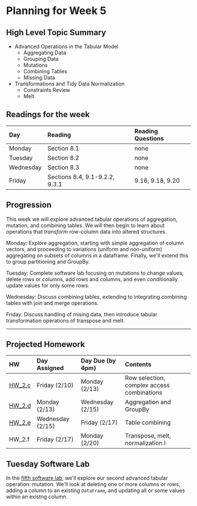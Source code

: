 # Planning for Week 5

## High Level Topic Summary

  - Advanced Operations in the Tabular Model
      - Aggregating Data
      - Grouping Data
      - Mutations
      - Combining Tables
      - Missing Data
  - Transformations and Tidy Data Normalization
      - Constraints Review
      - Melt

## Readings for the week

Day        | Reading      | Reading Questions
:--------- |:-------------|:----------------------------------
Monday     | Section 8.1  | none
Tuesday    | Section 8.2  | none
Wednesday  | Section 8.3  | none
Friday     | Sections 8.4, 9.1-9.2.2, 9.3.1 | 9.16, 9.18, 9.20

## Progression

This week we will explore advanced tabular operations of aggregation, mutation, and combining tables.  We will then begin to learn about operations that *transform* row-column data into altered structures.

Monday: Explore aggregation, starting with simple aggregation of column vectors, and proceeding to variations (uniform and non-uniform) aggregating on subsets of columns in a dataframe.  Finally, we'll extend this to group partitioning and GroupBy.

Tuesday: Complete software lab focusing on mutations to change values, delete rows or columns, add rows and columns, and even conditionally update values for only some rows.

Wednesday: Discuss combining tables, extending to integrating combining tables with join and merge operations.

Friday: Discuss handling of mising data, then introduce tabular transformation operations of transpose and melt.

---

## Projected Homework

HW | Day Assigned  | Day Due (by 4pm) | Contents
:--|:--------|:--------|:------------
[HW_2.c](../hw/HW_2.c/README.md) | Friday (2/10) | Monday (2/13) | Row selection, complex access combinations
[HW_2.d](../hw/HW_2.d/README.md) | Monday (2/13) | Wednesday (2/15) | Aggregation and GroupBy
[HW_2.e](../hw/HW_2.e/README.md) | Wednesday (2/15) | Friday (2/17)    | Table combining
HW_2.f | Friday (2/17) | Monday (2/20) | Transpose, melt, normalization I

## Tuesday Software Lab

In the [fifth software lab](../sw_lab/lab_05/README.md), we'll explore our second advanced tabular operation: mutation.  We'll look at deleting one or more columns or rows, adding a column to an existing `DataFrame`, and updating all or some values within an existng column.